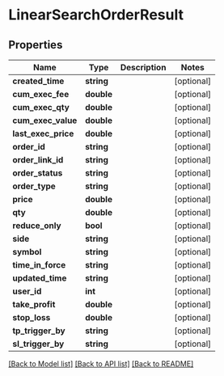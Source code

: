 # LinearSearchOrderResult

## Properties
Name | Type | Description | Notes
------------ | ------------- | ------------- | -------------
**created_time** | **string** |  | [optional] 
**cum_exec_fee** | **double** |  | [optional] 
**cum_exec_qty** | **double** |  | [optional] 
**cum_exec_value** | **double** |  | [optional] 
**last_exec_price** | **double** |  | [optional] 
**order_id** | **string** |  | [optional] 
**order_link_id** | **string** |  | [optional] 
**order_status** | **string** |  | [optional] 
**order_type** | **string** |  | [optional] 
**price** | **double** |  | [optional] 
**qty** | **double** |  | [optional] 
**reduce_only** | **bool** |  | [optional] 
**side** | **string** |  | [optional] 
**symbol** | **string** |  | [optional] 
**time_in_force** | **string** |  | [optional] 
**updated_time** | **string** |  | [optional] 
**user_id** | **int** |  | [optional] 
**take_profit** | **double** |  | [optional] 
**stop_loss** | **double** |  | [optional] 
**tp_trigger_by** | **string** |  | [optional] 
**sl_trigger_by** | **string** |  | [optional] 

[[Back to Model list]](../README.md#documentation-for-models) [[Back to API list]](../README.md#documentation-for-api-endpoints) [[Back to README]](../README.md)


